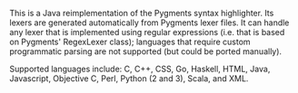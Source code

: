 This is a Java reimplementation of the Pygments syntax highlighter. Its lexers are generated automatically from Pygments lexer files. It can handle any lexer that is implemented using regular expressions (i.e. that is based on Pygments' RegexLexer class); languages that require custom programmatic parsing are not supported (but could be ported manually).

Supported languages include: C, C++, CSS, Go, Haskell, HTML, Java, Javascript, Objective C, Perl, Python (2 and 3), Scala, and XML.